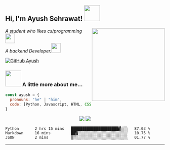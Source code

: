 <h2> Hi, I'm Ayush Sehrawat! <img src="https://media.giphy.com/media/mGcNjsfWAjY5AEZNw6/giphy.gif" width="50"></h2>
<img align='right' src="https://avatars.githubusercontent.com/u/69469790?v=4" width="230">
<p><em>A student who likes cs/programming</a><img src="https://media.giphy.com/media/fYSnHlufseco8Fh93Z/giphy.gif" width="30"></br>A backend Developer.</a><img src="https://media.giphy.com/media/WUlplcMpOCEmTGBtBW/giphy.gif" width="30"> 
</em></p>

[![GitHub Ayush](https://img.shields.io/github/followers/ayushsehrawat?label=follow&style=social)](https://github.com/AyushSehrawat)


### <img src="https://media.giphy.com/media/VgCDAzcKvsR6OM0uWg/giphy.gif" width="50"> A little more about me...  

```javascript
const ayush = {
  pronouns: "he" | "him",
  code: [Python, Javascript, HTML, CSS],
}
```

<p align="center">
   <img src="https://github-readme-stats.vercel.app/api?username=AyushSehrawat&show_icons=true&theme=prussian"/>
   <img src="https://github-readme-streak-stats.herokuapp.com/?user=AyushSehrawat&theme=city-lights"/>
</p>

<!--START_SECTION:waka-->
```text
Python       2 hrs 15 mins   █████████████████████▓░░░   87.03 % 
Markdown     16 mins         ██▓░░░░░░░░░░░░░░░░░░░░░░   10.75 % 
JSON         2 mins          ▒░░░░░░░░░░░░░░░░░░░░░░░░   01.77 % 
```
<!--END_SECTION:waka-->

---
